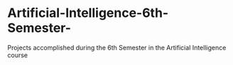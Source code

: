 # Artificial-Intelligence-6th-Semester-
Projects accomplished during the 6th Semester in the Artificial Intelligence course
